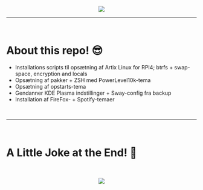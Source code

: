 <p align="center">
  <img src="https://media.giphy.com/media/2jMtpIi8mhE8ctiMtK/giphy.gif">
</p>
<hr>
<Br>
<h1>About this repo! 😎</h1>

- Installations scripts til opsætning af Artix Linux for RPI4; btrfs + swap-space, encryption and locals
- Opsætning af pakker + ZSH med PowerLevel10k-tema
- Opsætning af opstarts-tema
- Gendanner KDE Plasma indstillinger + Sway-config fra backup
- Installation af FireFox- + Spotify-temaer  

<Br>
<hr>
<Br>
<h1>A Little Joke at the End! 🤣</h1>
<Br>

<p align="center">
  <img src="https://media.giphy.com/media/zqTOkUhWIGC3DaFo4j/giphy.gif"/>
